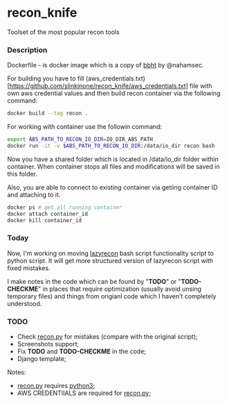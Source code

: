 # recon_knife
Toolset of the most popular recon tools

### Description
Dockerfile - is docker image which is a copy of [bbht](https://github.com/nahamsec/bbht/ "bbht") by @nahamsec.

For building you have to fill (aws_credentials.txt)[https://github.com/slinkinone/recon_knife/aws_credentials.txt] file with own aws credential values and then build recon container via the following command:

```bash
docker build --tag recon .
```

For working with container use the followin command:
```bash
export ABS_PATH_TO_RECON_IO_DIR=IO_DIR_ABS_PATH
docker run -it -v $ABS_PATH_TO_RECON_IO_DIR:/data/io_dir recon bash
```

Now you have a shared folder which is located in /data/io_dir folder within container. When container stops all files and modifications will be saved in this folder.

Also, you are able to connect to existing container via getiing container ID and attaching to it.

```bash
docker ps # get all running container
docker attach container_id
docker kill container_id
```

### Today
Now, I'm working on moving [lazyrecon](https://github.com/nahamsec/lazyrecon "lazyrecon") bash script functionality script to python script. It will get more structured version of lazyrecon script with fixed mistakes.

I make notes in the code which can be found by "**TODO**" or "**TODO-CHECKME**" in places that require optimization (usually avoid unsing temporary files) and things from origianl code which I haven't completely understood.

### TODO
* Check [recon.py](https://github.com/slinkinone/recon_knife/blob/master/scripts/recon.py) for mistakes (compare with the original script);
* Screenshots support;
* Fix **TODO** and **TODO-CHECKME** in the code;
* Django template;

Notes:
* [recon.py](https://github.com/slinkinone/recon_knife/blob/master/scripts/recon.py) requires [python3](https://www.python.org/download/releases/3.0/);
* AWS CREDENTIIALS are required for [recon.py](https://github.com/slinkinone/recon_knife/blob/master/scripts/recon.py);